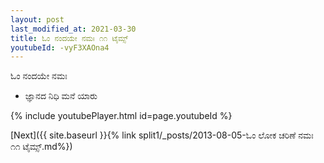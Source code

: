 ```yaml
---
layout: post
last_modified_at: 2021-03-30
title: ಓಂ ನಂದಯೇ ನಮಃ ೧೧ ಟೈಮ್ಸ್
youtubeId: -vyF3XAOna4
---
```

 
 
 ಓಂ ನಂದಯೇ ನಮಃ  
 
 -  ಜ್ಞಾನದ ನಿಧಿ ಮನೆ ಯಾರು 
 
  
 
  
 
 
 
 
 
 


{% include youtubePlayer.html id=page.youtubeId %}
 
[Next]({{ site.baseurl }}{% link  split1/_posts/2013-08-05-ಓಂ ಲೋಕ ಚರಿಣೆ ನಮಃ ೧೧ ಟೈಮ್ಸ್.md%})
 
